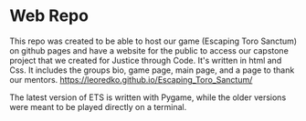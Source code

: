 # Web Repo
This repo was created to be able to host our game (Escaping Toro Sanctum) on github pages and have a website for the public to access our capstone project that we created for  Justice through Code.
It's written in html and Css.
It includes the groups bio, game page, main page, and a page to thank our mentors.
https://leoredko.github.io/Escaping_Toro_Sanctum/


The latest version of ETS is written with Pygame, while the older versions were meant to be played directly on a terminal.



